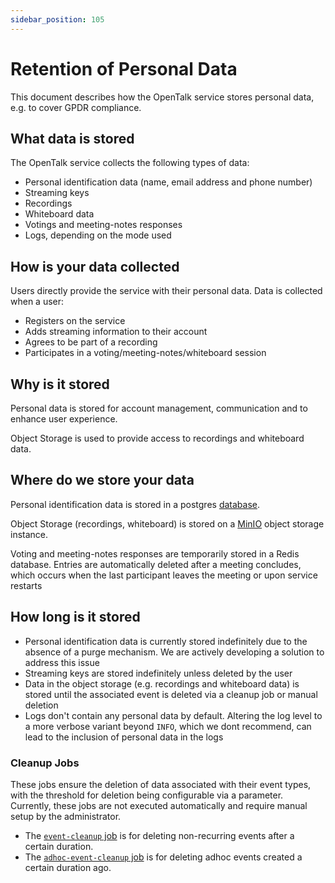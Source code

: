 ```yaml
---
sidebar_position: 105
---
```


# Retention of Personal Data

This document describes how the OpenTalk service stores personal data, e.g. to cover GPDR compliance.

## What data is stored

The OpenTalk service collects the following types of data:

- Personal identification data (name, email address and phone number)
- Streaming keys
- Recordings
- Whiteboard data
- Votings and meeting-notes responses
- Logs, depending on the mode used

## How is your data collected

Users directly provide the service with their personal data. Data is collected when a user:

- Registers on the service
- Adds streaming information to their account
- Agrees to be part of a recording
- Participates in a voting/meeting-notes/whiteboard session

## Why is it stored

Personal data is stored for account management, communication and to enhance user experience.

Object Storage is used to provide access to recordings and whiteboard data.

## Where do we store your data

Personal identification data is stored in a postgres [database](core/database.md).

Object Storage (recordings, whiteboard) is stored on a [MinIO](core/minio.md) object storage instance.

Voting and meeting-notes responses are temporarily stored in a Redis database. Entries are automatically deleted after a meeting concludes, which occurs when the last participant leaves the meeting or upon service restarts

## How long is it stored

- Personal identification data is currently stored indefinitely due to the absence of a purge mechanism. We are actively developing a solution to address this issue
- Streaming keys are stored indefinitely unless deleted by the user
- Data in the object storage (e.g. recordings and whiteboard data) is stored until the associated event is deleted via a cleanup job or manual deletion
- Logs don't contain any personal data by default. Altering the log level to a more verbose variant beyond `INFO`, which we dont recommend, can lead to the inclusion of personal data in the logs

### Cleanup Jobs

These jobs ensure the deletion of data associated with their event types, with the threshold for deletion being configurable via a parameter. Currently, these jobs are not executed automatically and require manual setup by the administrator.

- The [`event-cleanup` job](cli/jobs.md#job-event-cleanup) is for deleting non-recurring events after a certain duration.
- The [`adhoc-event-cleanup` job](cli/jobs.md#job-adhoc-event-cleanup) is for deleting adhoc events created a certain duration ago.
